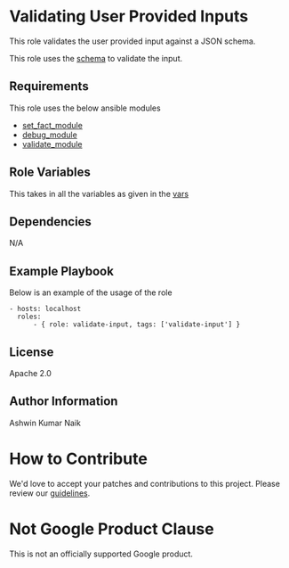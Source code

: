 Validating User Provided Inputs
=========

This role validates the user provided input against a JSON schema.

This role uses the [schema](./files/input.schema.json) to validate the input. 

Requirements
------------

This role uses the below ansible modules
* [set_fact_module](https://docs.ansible.com/ansible/latest/collections/ansible/builtin/set_fact_module.html)
* [debug_module](https://docs.ansible.com/ansible/latest/collections/ansible/builtin/debug_module.html)
* [validate_module](https://docs.ansible.com/ansible/latest/collections/ansible/utils/validate_module.html)

Role Variables
--------------

This takes in all the variables as given in the [vars](../../vars/vars.yaml)

Dependencies
------------

N/A

Example Playbook
----------------

Below is an example of the usage of the role

    - hosts: localhost
      roles:
          - { role: validate-input, tags: ['validate-input'] }


License
-------

Apache 2.0

Author Information
------------------

Ashwin Kumar Naik
<!-- BEGIN Google How To Contribute -->
# How to Contribute

We'd love to accept your patches and contributions to this project. Please review our [guidelines](../../CONTRIBUTING.md).
<!-- END Google How To Contribute -->
<!-- BEGIN Google Required Disclaimer -->

# Not Google Product Clause

This is not an officially supported Google product.
<!-- END Google Required Disclaimer -->